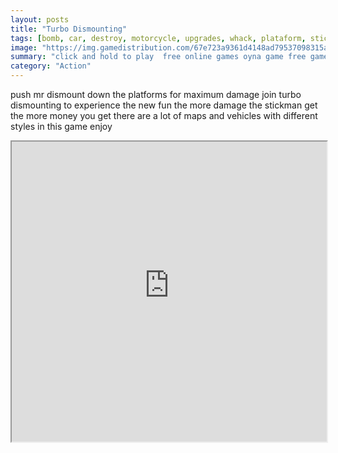 ```yaml
---
layout: posts
title: "Turbo Dismounting"
tags: [bomb, car, destroy, motorcycle, upgrades, whack, plataform, stickmans, skateboards, free, online, games, oyna, game, free, games, play, play, games]
image: "https://img.gamedistribution.com/67e723a9361d4148ad79537098315a50-512x384.jpeg"
summary: "click and hold to play  free online games oyna game free games play play games"
category: "Action"
---
```


push mr dismount down the platforms for maximum damage join turbo dismounting to experience the new fun the more damage the stickman get the more money you get there are a lot of maps and vehicles with different styles in this game enjoy

<iframe width="100%" height="480px;" src="https://html5.gamedistribution.com/67e723a9361d4148ad79537098315a50/"></iframe>